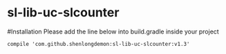 # sl-lib-uc-slcounter

#Installation
Please add the line below into build.gradle inside your project
```
compile 'com.github.shenlongdemon:sl-lib-uc-slcounter:v1.3'
```
